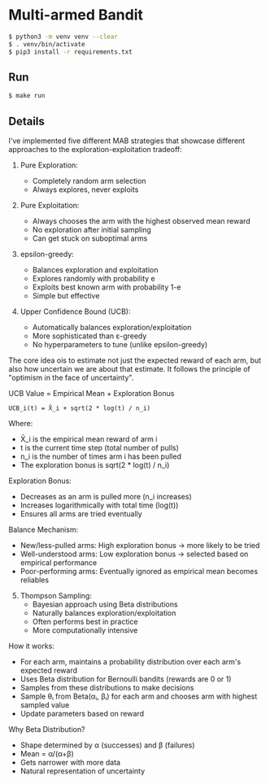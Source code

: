 # Multi-armed Bandit

```bash
$ python3 -m venv venv --clear
$ . venv/bin/activate
$ pip3 install -r requirements.txt
```

## Run

```bash
$ make run
```

## Details

I've implemented five different MAB strategies that showcase different approaches to the exploration-exploitation tradeoff:

1. Pure Exploration:
   - Completely random arm selection
   - Always explores, never exploits

2. Pure Exploitation:
   - Always chooses the arm with the highest observed mean reward
   - No exploration after initial sampling
   - Can get stuck on suboptimal arms

3. epsilon-greedy:
   - Balances exploration and exploitation
   - Explores randomly with probability e
   - Exploits best known arm with probability 1-e
   - Simple but effective

4. Upper Confidence Bound (UCB):
   - Automatically balances exploration/exploitation
   - More sophisticated than ε-greedy
   - No hyperparameters to tune (unlike epsilon-greedy)

The core idea ois to estimate not just the expected reward of each arm,
but also how uncertain we are about that estimate. It follows the
principle of "optimism in the face of uncertainty".

UCB Value = Empirical Mean + Exploration Bonus

```
UCB_i(t) = X̄_i + sqrt(2 * log(t) / n_i)
```

Where:

- X̄_i is the empirical mean reward of arm i
- t is the current time step (total number of pulls)
- n_i is the number of times arm i has been pulled
- The exploration bonus is sqrt(2 * log(t) / n_i)

Exploration Bonus:

- Decreases as an arm is pulled more (n_i increases)
- Increases logarithmically with total time (log(t))
- Ensures all arms are tried eventually

Balance Mechanism:

- New/less-pulled arms: High exploration bonus → more likely to be tried
- Well-understood arms: Low exploration bonus → selected based on empirical performance
- Poor-performing arms: Eventually ignored as empirical mean becomes reliables

5. Thompson Sampling:
   - Bayesian approach using Beta distributions
   - Naturally balances exploration/exploitation
   - Often performs best in practice
   - More computationally intensive

How it works:

- For each arm, maintains a probability distribution over each arm's expected reward
- Uses Beta distribution for Bernoulli bandits (rewards are 0 or 1)
- Samples from these distributions to make decisions
- Sample θᵢ from Beta(αᵢ, βᵢ) for each arm and chooses arm with highest sampled value
- Update parameters based on reward

Why Beta Distribution?

- Shape determined by α (successes) and β (failures)
- Mean = α/(α+β)
- Gets narrower with more data
- Natural representation of uncertainty
